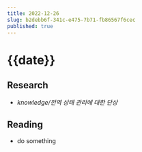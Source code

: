 ```yaml
---
title: 2022-12-26
slug: b2debb6f-341c-e475-7b71-fb86567f6cec
published: true
---
```


# {{date}}

## Research

* *knowledge/전역 상태 관리에 대한 단상*

## Reading

* do something
